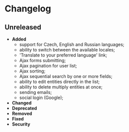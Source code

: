 # Changelog

## Unreleased
- **Added**
    - support for Czech, English and Russian languages;
    - ability to switch between the available locales;
    - 'Translate to your preferred language' link;
    - Ajax forms submitting;
    - Ajax pagination for user list;
    - Ajax sorting;
    - Ajax sequential search by one or more fields;
    - ability to edit entities directly in the list;
    - ability to delete multiply entities at once;
    - sending emails;
    - social login (Google);
- **Changed**
- **Deprecated**
- **Removed**
- **Fixed**
- **Security**
